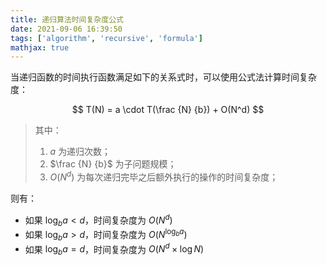 ```yaml
---
title: 递归算法时间复杂度公式
date: 2021-09-06 16:39:50
tags: ['algorithm', 'recursive', 'formula']
mathjax: true
---
```


当递归函数的时间执行函数满足如下的关系式时，可以使用公式法计算时间复杂度：

$$
T(N) = a \cdot T(\frac {N} {b}) + O(N^d)
$$

> 其中：  
> 1. $a$ 为递归次数；  
> 2. $\frac {N} {b}$ 为子问题规模；    
> 3. $O(N^d)$ 为每次递归完毕之后额外执行的操作的时间复杂度；  

则有：

* 如果 $\log_b a < d$，时间复杂度为 $O(N^d)$
* 如果 $\log_b a > d$，时间复杂度为 $O(N^{\log_b a})$
* 如果 $\log_b a = d$，时间复杂度为 $O(N^d \times \log N)$